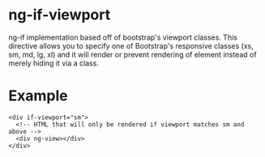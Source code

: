ng-if-viewport
==============

ng-if implementation based off of bootstrap's viewport classes. This directive allows you to specify one of Bootstrap's responsive classes (xs, sm, md, lg, xl) and it will render or prevent rendering of element instead of merely hiding it via a class.

Example
==============
```
<div if-viewport="sm">
  <!-- HTML that will only be rendered if viewport matches sm and above -->
  <div ng-view></div>
</div>
```
